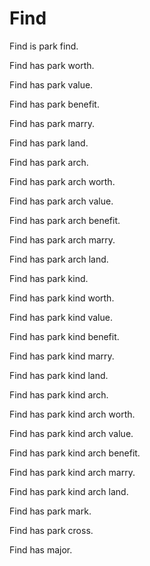 # Find

Find is park find.

Find has park worth.

Find has park value.

Find has park benefit.

Find has park marry.

Find has park land.

Find has park arch.

Find has park arch worth.

Find has park arch value.

Find has park arch benefit.

Find has park arch marry.

Find has park arch land.

Find has park kind.

Find has park kind worth.

Find has park kind value.

Find has park kind benefit.

Find has park kind marry.

Find has park kind land.

Find has park kind arch.

Find has park kind arch worth.

Find has park kind arch value.

Find has park kind arch benefit.

Find has park kind arch marry.

Find has park kind arch land.

Find has park mark.

Find has park cross.

Find has major.